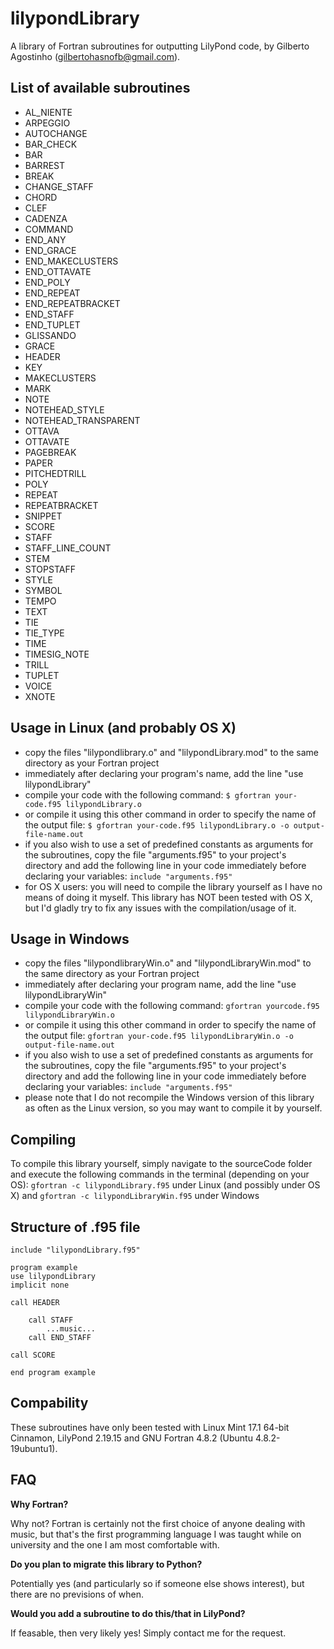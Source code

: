 lilypondLibrary
===============

A library of Fortran subroutines for outputting LilyPond code, by Gilberto Agostinho (gilbertohasnofb@gmail.com).

List of available subroutines
-----------------------------

- AL_NIENTE
- ARPEGGIO
- AUTOCHANGE
- BAR_CHECK
- BAR
- BARREST
- BREAK
- CHANGE_STAFF
- CHORD
- CLEF
- CADENZA
- COMMAND
- END_ANY
- END_GRACE
- END_MAKECLUSTERS
- END_OTTAVATE
- END_POLY
- END_REPEAT
- END_REPEATBRACKET          
- END_STAFF
- END_TUPLET
- GLISSANDO
- GRACE
- HEADER
- KEY
- MAKECLUSTERS
- MARK
- NOTE
- NOTEHEAD_STYLE          
- NOTEHEAD_TRANSPARENT
- OTTAVA
- OTTAVATE
- PAGEBREAK
- PAPER
- PITCHEDTRILL
- POLY
- REPEAT
- REPEATBRACKET
- SNIPPET          
- SCORE
- STAFF          
- STAFF_LINE_COUNT
- STEM
- STOPSTAFF
- STYLE
- SYMBOL
- TEMPO
- TEXT
- TIE
- TIE_TYPE
- TIME
- TIMESIG_NOTE
- TRILL
- TUPLET
- VOICE
- XNOTE

Usage in Linux (and probably OS X)
----------------------------------

- copy the files "lilypondlibrary.o" and "lilypondLibrary.mod" to the same directory as your Fortran project
- immediately after declaring your program's name, add the line "use lilypondLibrary"
- compile your code with the following command: ```$ gfortran your-code.f95 lilypondLibrary.o```
- or compile it using this other command in order to specify the name of the output file: ```$ gfortran your-code.f95 lilypondLibrary.o -o output-file-name.out```
- if you also wish to use a set of predefined constants as arguments for the subroutines, copy the file "arguments.f95" to your project's directory and add the following line in your code immediately before declaring your variables: ```include "arguments.f95"```
- for OS X users: you will need to compile the library yourself as I have no means of doing it myself. This library has NOT been tested with OS X, but I'd gladly try to fix any issues with the compilation/usage of it.
	
Usage in Windows
----------------

- copy the files "lilypondlibraryWin.o" and "lilypondLibraryWin.mod" to the same directory as your Fortran project
- immediately after declaring your program name, add the line "use lilypondLibraryWin"
- compile your code with the following command: ```gfortran yourcode.f95 lilypondLibraryWin.o```
- or compile it using this other command in order to specify the name of the output file: ```gfortran your-code.f95 lilypondLibraryWin.o -o output-file-name.out```
- if you also wish to use a set of predefined constants as arguments for the subroutines, copy the file "arguments.f95" to your project's directory and add the following line in your code immediately before declaring your variables: ```include "arguments.f95"```
- please note that I do not recompile the Windows version of this library as often as the Linux version, so you may want to compile it by yourself. 

Compiling
----------------

To compile this library yourself, simply navigate to the sourceCode folder and execute the following commands in the terminal (depending on your OS): ```gfortran -c lilypondLibrary.f95``` under Linux (and possibly under OS X) and ```gfortran -c lilypondLibraryWin.f95``` under Windows

Structure of .f95 file
----------------------

	include "lilypondLibrary.f95"
	
	program example
	use lilypondLibrary
	implicit none

	call HEADER
	
		call STAFF
			...music...
		call END_STAFF
	
	call SCORE
	
	end program example
	
Compability
-----------

These subroutines have only been tested with Linux Mint 17.1 64-bit Cinnamon, LilyPond 2.19.15 and GNU Fortran 4.8.2 (Ubuntu 4.8.2-19ubuntu1).

FAQ
---

__Why Fortran?__

Why not? Fortran is certainly not the first choice of anyone dealing with music, but that's the first programming language I was taught while on university and the one I am most comfortable with.

__Do you plan to migrate this library to Python?__

Potentially yes (and particularly so if someone else shows interest), but there are no previsions of when.

__Would you add a subroutine to do this/that in LilyPond?__

If feasable, then very likely yes! Simply contact me for the request.
